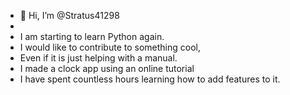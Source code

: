 - 👋 Hi, I’m @Stratus41298
- 
- I am starting to learn Python again.
- I would like to contribute to something cool,
- Even if it is just helping with a manual.
- I made a clock app using an online tutorial
- I have spent countless hours learning how to add features to it.
